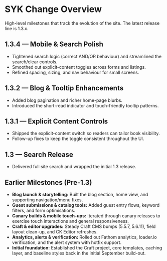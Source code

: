 # SYK Change Overview

High-level milestones that track the evolution of the site. The latest release line is 1.3.x.

## 1.3.4 — Mobile & Search Polish
- Tightened search logic (correct AND/OR behaviour) and streamlined the search/clear controls.
- Smoothed out explicit-content toggles across forms and listings.
- Refined spacing, sizing, and nav behaviour for small screens.

## 1.3.2 — Blog & Tooltip Enhancements
- Added blog pagination and richer home-page blurbs.
- Introduced the short-read indicator and touch-friendly tooltip patterns.

## 1.3.1 — Explicit Content Controls
- Shipped the explicit-content switch so readers can tailor book visibility.
- Follow-up fixes to keep the toggle consistent throughout the UI.

## 1.3 — Search Release
- Delivered full site search and wrapped the initial 1.3 release.

## Earlier Milestones (Pre-1.3)
- **Blog launch & storytelling:** Built the blog section, home view, and supporting navigation/menu fixes.
- **Guest submissions & catalog tools:** Added guest entry flows, keyword filters, and form optimisations.
- **Canary builds & mobile touch-ups:** Iterated through canary releases to exercise touch interactions and general responsiveness.
- **Craft & editor upgrades:** Steady Craft CMS bumps (5.5.7, 5.6.11), field layout clean-up, and CK Editor refreshes.
- **Analytics, alerts & verification:** Rolled out Fathom analytics, loader.io verification, and the alert system with hotfix support.
- **Initial foundation:** Established the Craft project, core templates, caching layer, and baseline styles back in the initial September build-out.

